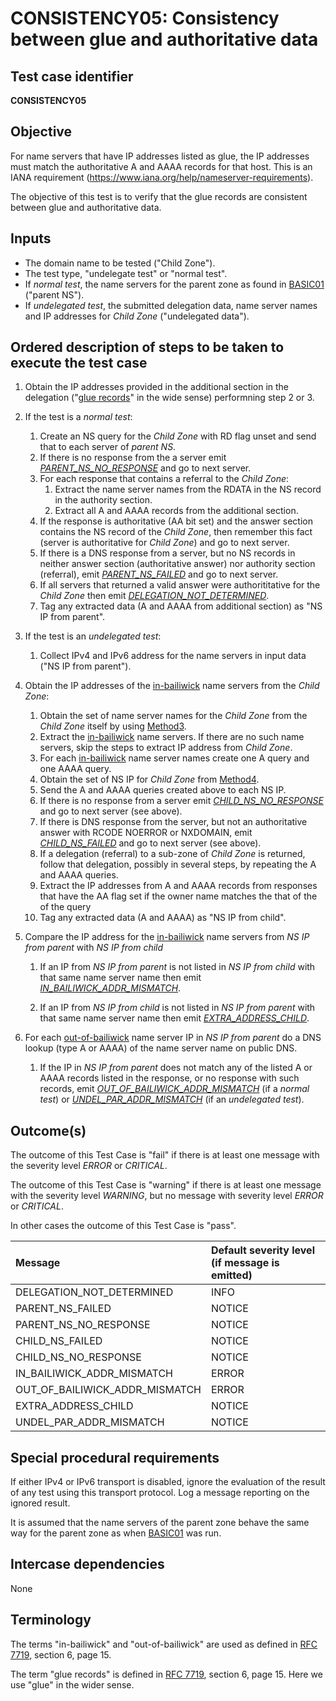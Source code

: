 # CONSISTENCY05: Consistency between glue and authoritative data

## Test case identifier

**CONSISTENCY05**

## Objective

For name servers that have IP addresses listed as glue, the IP addresses must
match the authoritative A and AAAA records for that host. This is an IANA
requirement (https://www.iana.org/help/nameserver-requirements).

The objective of this test is to verify that the glue records are
consistent between glue and authoritative data.

## Inputs

* The domain name to be tested ("Child Zone").
* The test type, "undelegate test" or "normal test".
* If *normal test*, the name servers for the parent zone as found 
  in [BASIC01] ("parent NS").
* If *undelegated test*, the submitted delegation data, name server names
  and IP addresses for *Child Zone* ("undelegated data").

## Ordered description of steps to be taken to execute the test case
1. Obtain the IP addresses provided in the additional section in the 
   delegation ("[glue records]" in the wide sense) performning step 2 or 3.

2. If the test is a *normal test*:
   1. Create an NS query for the *Child Zone* with RD flag unset and 
      send that to each server of *parent NS*.
   2. If there is no response from the a server emit 
      *[PARENT_NS_NO_RESPONSE]* and go to next server.
   3. For each response that contains a referral to the *Child Zone*:
      1. Extract the name server names from the RDATA in the NS record in
         the authority section.
      2. Extract all A and AAAA records from the additional section.
   4. If the response is authoritative (AA bit set) and the answer section
      contains the NS record of the *Child Zone*, then remember this 
      fact (server is authoritative for *Child Zone*) and go to next 
      server.
   5. If there is a DNS response from a server, but no NS records in
      neither answer section (authoritative answer) nor authority section
      (referral), emit *[PARENT_NS_FAILED]* and go to next server.
   6. If all servers that returned a valid answer were authorititative for 
      the *Child Zone* then emit *[DELEGATION_NOT_DETERMINED]*.
   7. Tag any extracted data (A and AAAA from additional section) 
      as "NS IP from parent".

3. If the test is an *undelegated test*:

   1. Collect IPv4 and IPv6 address for the name servers in input data
      ("NS IP from parent").

4. Obtain the IP addresses of the [in-bailiwick] name servers from the
   *Child Zone*:

   1. Obtain the set of name server names for the *Child Zone* from the
      *Child Zone* itself by using [Method3]. 
   2. Extract the [in-bailiwick] name servers. If there are no such 
      name servers, skip the steps to extract IP address from *Child 
      Zone*.
   3. For each [in-bailiwick] name server names create one A query and 
      one AAAA query.
   3. Obtain the set of NS IP for *Child Zone* from [Method4].
   4. Send the A and AAAA queries created above to each NS IP. 
   5. If there is no response from a server emit 
      *[CHILD_NS_NO_RESPONSE]* and go to next server (see above).
   6. If there is DNS response from the server, but not an 
      authoritative answer with RCODE NOERROR or NXDOMAIN, emit
      *[CHILD_NS_FAILED]* and go to next server (see above).
   7. If a delegation (referral) to a sub-zone of *Child Zone* is returned, 
      follow that delegation, possibly in several steps, by repeating the
      A and AAAA queries.
   8. Extract the IP addresses from A and AAAA records from responses 
      that have the AA flag set if the owner name matches the that of 
      the of the query
   9. Tag any extracted data (A and AAAA) as "NS IP from child".

5. Compare the IP address for the [in-bailiwick] name servers from 
   *NS IP from parent* with *NS IP from child*

   1. If an IP from *NS IP from parent* is not listed in 
      *NS IP from child* with that same name server name then emit
      *[IN_BAILIWICK_ADDR_MISMATCH]*.

   2. If an IP from *NS IP from child* is not listed in
      *NS IP from parent* with that same name server name then emit
      *[EXTRA_ADDRESS_CHILD]*.

6. For each [out-of-bailiwick] name server IP in *NS IP from parent* 
   do a DNS lookup (type A or AAAA) of the name server name on public 
   DNS.

   1. If the IP in *NS IP from parent* does not match any of the 
      listed A or AAAA records listed in the response, or no response
      with such records, emit *[OUT_OF_BAILIWICK_ADDR_MISMATCH]* 
      (if a *normal test*) or *[UNDEL_PAR_ADDR_MISMATCH]* (if an 
      *undelegated test*).

## Outcome(s)

The outcome of this Test Case is "fail" if there is at least one message
with the severity level *ERROR* or *CRITICAL*.

The outcome of this Test Case is "warning" if there is at least one message
with the severity level *WARNING*, but no message with severity level
*ERROR* or *CRITICAL*.

In other cases the outcome of this Test Case is "pass".

Message                           | Default severity level (if message is emitted)
:---------------------------------|:-----------------------------------
DELEGATION_NOT_DETERMINED         | INFO
PARENT_NS_FAILED                  | NOTICE
PARENT_NS_NO_RESPONSE             | NOTICE
CHILD_NS_FAILED                   | NOTICE
CHILD_NS_NO_RESPONSE              | NOTICE
IN_BAILIWICK_ADDR_MISMATCH        | ERROR
OUT_OF_BAILIWICK_ADDR_MISMATCH    | ERROR
EXTRA_ADDRESS_CHILD               | NOTICE
UNDEL_PAR_ADDR_MISMATCH           | NOTICE  


## Special procedural requirements	

If either IPv4 or IPv6 transport is disabled, ignore the evaluation of the
result of any test using this transport protocol. Log a message reporting
on the ignored result.

It is assumed that the name servers of the parent zone behave the same way 
for the parent zone as when [BASIC01] was run.

## Intercase dependencies

None


## Terminology

The terms "in-bailiwick" and "out-of-bailiwick" are used as defined
in [RFC 7719], section 6, page 15.

The term "glue records" is defined in [RFC 7719], section 6, page 15.
Here we use "glue" in the wider sense.

[RFC 7719]: https://tools.ietf.org/html/rfc7719

[BASIC01]: Basic-TP/basic01.md

[DELEGATION05]: Delegation-TP/delegation05.md

[Method2]: #method-2-delegation-name-servers

[Method3]: #method-3-in-zone-name-servers

[Method4]: #method-4-delegation-name-server-addresses

[Method5]: #method-5-in-zone-addresses-records-of-name-servers

[in-bailiwick]:     #terminology

[out-of-bailiwick]: #terminology

[glue records]: #terminology

[DELEGATION_NOT_DETERMINED]: #outcomes

[PARENT_NS_FAILED]: #outcomes

[PARENT_NS_NO_RESPONSE]: #outcomes

[CHILD_NS_FAILED]: #outcomes

[CHILD_NS_NO_RESPONSE]: #outcomes

[IN_BAILIWICK_ADDR_MISMATCH]: #outcomes

[OUT_OF_BAILIWICK_ADDR_MISMATCH]: #outcomes

[EXTRA_ADDRESS_CHILD]: #outcomes

[UNDEL_PAR_ADDR_MISMATCH]: #outcomes
